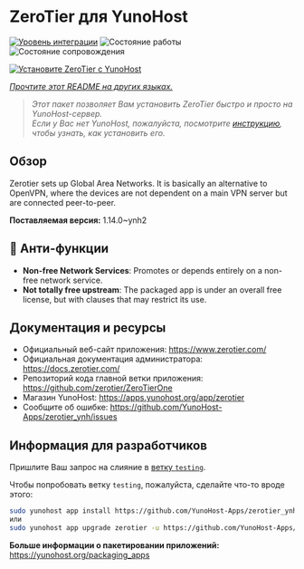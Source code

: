 <!--
Важно: этот README был автоматически сгенерирован <https://github.com/YunoHost/apps/tree/master/tools/readme_generator>
Он НЕ ДОЛЖЕН редактироваться вручную.
-->

# ZeroTier для YunoHost

[![Уровень интеграции](https://dash.yunohost.org/integration/zerotier.svg)](https://ci-apps.yunohost.org/ci/apps/zerotier/) ![Состояние работы](https://ci-apps.yunohost.org/ci/badges/zerotier.status.svg) ![Состояние сопровождения](https://ci-apps.yunohost.org/ci/badges/zerotier.maintain.svg)

[![Установите ZeroTier с YunoHost](https://install-app.yunohost.org/install-with-yunohost.svg)](https://install-app.yunohost.org/?app=zerotier)

*[Прочтите этот README на других языках.](./ALL_README.md)*

> *Этот пакет позволяет Вам установить ZeroTier быстро и просто на YunoHost-сервер.*  
> *Если у Вас нет YunoHost, пожалуйста, посмотрите [инструкцию](https://yunohost.org/install), чтобы узнать, как установить его.*

## Обзор

Zerotier sets up Global Area Networks.
It is basically an alternative to OpenVPN, where the devices are not dependent on a main VPN server but are connected peer-to-peer.


**Поставляемая версия:** 1.14.0~ynh2
## :red_circle: Анти-функции

- **Non-free Network Services**: Promotes or depends entirely on a non-free network service.
- **Not totally free upstream**: The packaged app is under an overall free license, but with clauses that may restrict its use.

## Документация и ресурсы

- Официальный веб-сайт приложения: <https://www.zerotier.com/>
- Официальная документация администратора: <https://docs.zerotier.com/>
- Репозиторий кода главной ветки приложения: <https://github.com/zerotier/ZeroTierOne>
- Магазин YunoHost: <https://apps.yunohost.org/app/zerotier>
- Сообщите об ошибке: <https://github.com/YunoHost-Apps/zerotier_ynh/issues>

## Информация для разработчиков

Пришлите Ваш запрос на слияние в [ветку `testing`](https://github.com/YunoHost-Apps/zerotier_ynh/tree/testing).

Чтобы попробовать ветку `testing`, пожалуйста, сделайте что-то вроде этого:

```bash
sudo yunohost app install https://github.com/YunoHost-Apps/zerotier_ynh/tree/testing --debug
или
sudo yunohost app upgrade zerotier -u https://github.com/YunoHost-Apps/zerotier_ynh/tree/testing --debug
```

**Больше информации о пакетировании приложений:** <https://yunohost.org/packaging_apps>
